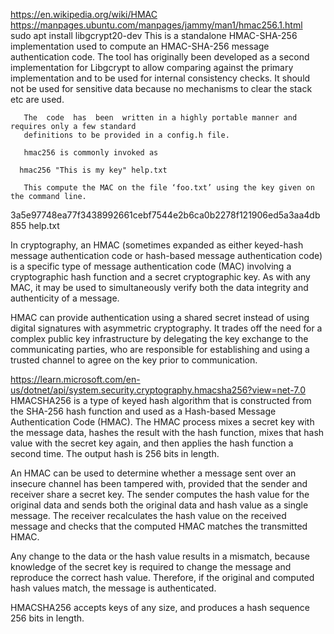 https://en.wikipedia.org/wiki/HMAC
https://manpages.ubuntu.com/manpages/jammy/man1/hmac256.1.html
sudo apt install libgcrypt20-dev
       This  is  a standalone HMAC-SHA-256 implementation used to compute an HMAC-SHA-256 message
       authentication code.  The tool has originally been developed as  a  second  implementation
       for  Libgcrypt  to  allow  comparing against the primary implementation and to be used for
       internal consistency checks.  It  should  not  be  used  for  sensitive  data  because  no
       mechanisms to clear the stack etc are used.

       The  code  has  been  written in a highly portable manner and requires only a few standard
       definitions to be provided in a config.h file.

       hmac256 is commonly invoked as

      hmac256 "This is my key" help.txt

       This compute the MAC on the file ‘foo.txt’ using the key given on the command line.
 3a5e97748ea77f3438992661cebf7544e2b6ca0b2278f121906ed5a3aa4db855  help.txt      

In cryptography, an HMAC (sometimes expanded as either keyed-hash message authentication code or hash-based message authentication code) is a specific type of message authentication code (MAC) involving a cryptographic hash function and a secret cryptographic key. As with any MAC, it may be used to simultaneously verify both the data integrity and authenticity of a message.

HMAC can provide authentication using a shared secret instead of using digital signatures with asymmetric cryptography. It trades off the need for a complex public key infrastructure by delegating the key exchange to the communicating parties, who are responsible for establishing and using a trusted channel to agree on the key prior to communication.

https://learn.microsoft.com/en-us/dotnet/api/system.security.cryptography.hmacsha256?view=net-7.0
HMACSHA256 is a type of keyed hash algorithm that is constructed from the SHA-256 hash function and used as a Hash-based Message Authentication Code (HMAC). The HMAC process mixes a secret key with the message data, hashes the result with the hash function, mixes that hash value with the secret key again, and then applies the hash function a second time. The output hash is 256 bits in length.

An HMAC can be used to determine whether a message sent over an insecure channel has been tampered with, provided that the sender and receiver share a secret key. The sender computes the hash value for the original data and sends both the original data and hash value as a single message. The receiver recalculates the hash value on the received message and checks that the computed HMAC matches the transmitted HMAC.

Any change to the data or the hash value results in a mismatch, because knowledge of the secret key is required to change the message and reproduce the correct hash value. Therefore, if the original and computed hash values match, the message is authenticated.

HMACSHA256 accepts keys of any size, and produces a hash sequence 256 bits in length.

